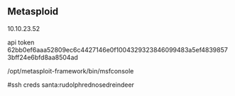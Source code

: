 ## Metasploid

10.10.23.52

api token 62bb0ef6aaa52809ec6c4427146e0f1004329323846099483a5ef48398573bff24e6bfd8aa8504ad

/opt/metasploit-framework/bin/msfconsole

#ssh creds
santa:rudolphrednosedreindeer